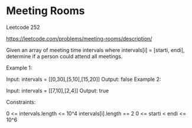 # Meeting Rooms

Leetcode 252

https://leetcode.com/problems/meeting-rooms/description/


Given an array of meeting time intervals where intervals[i] = [starti, endi], determine if a person could attend all meetings.

 

Example 1:

Input: intervals = [[0,30],[5,10],[15,20]]
Output: false
Example 2:

Input: intervals = [[7,10],[2,4]]
Output: true
 

Constraints:

0 <= intervals.length <= 10^4
intervals[i].length == 2
0 <= starti < endi <= 10^6
